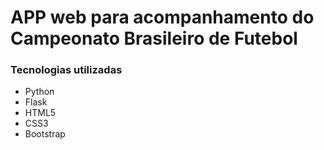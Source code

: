 # APP web para acompanhamento do Campeonato Brasileiro de Futebol
### Tecnologias utilizadas
- Python
- Flask
- HTML5
- CSS3
- Bootstrap
